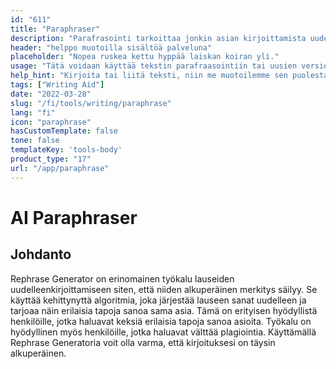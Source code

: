 ```yaml
---
id: "611"
title: "Paraphraser"
description: "Parafrasointi tarkoittaa jonkin asian kirjoittamista uudelleen omin sanoin. Sitä käytetään usein tiivistämään tai yksinkertaistamaan tekstiä tai tekemään siitä ymmärrettävämpää. Parafrasointia voidaan käyttää myös luomaan uusia versioita olemassa olevasta sisällöstä tai luomaan sisältöä, joka on helpommin laajemman yleisön saatavilla."
header: "helppo muotoilla sisältöä palveluna"
placeholder: "Nopea ruskea kettu hyppää laiskan koiran yli."
usage: "Tätä voidaan käyttää tekstin parafraasointiin tai uusien versioiden luomiseen olemassa olevasta sisällöstä."
help_hint: "Kirjoita tai liitä teksti, niin me muotoilemme sen puolestasi."
tags: ["Writing Aid"]
date: "2022-03-28"
slug: "/fi/tools/writing/paraphrase"
lang: "fi"
icon: "paraphrase"
hasCustomTemplate: false
tone: false
templateKey: 'tools-body'
product_type: "17"
url: "/app/paraphrase"
---
```


# AI Paraphraser

## Johdanto

Rephrase Generator on erinomainen työkalu lauseiden uudelleenkirjoittamiseen siten, että niiden alkuperäinen merkitys säilyy. Se käyttää kehittynyttä algoritmia, joka järjestää lauseen sanat uudelleen ja tarjoaa näin erilaisia tapoja sanoa sama asia. Tämä on erityisen hyödyllistä henkilöille, jotka haluavat keksiä erilaisia tapoja sanoa asioita. Työkalu on hyödyllinen myös henkilöille, jotka haluavat välttää plagiointia. Käyttämällä Rephrase Generatoria voit olla varma, että kirjoituksesi on täysin alkuperäinen.
